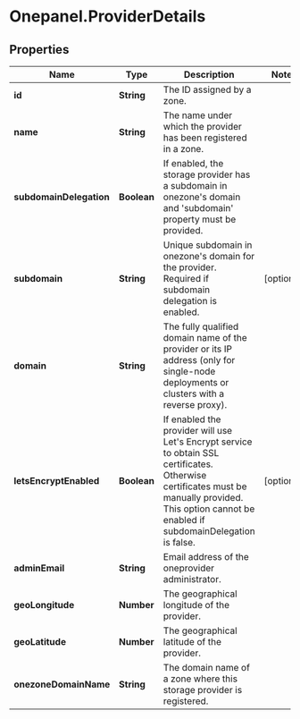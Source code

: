 # Onepanel.ProviderDetails

## Properties
Name | Type | Description | Notes
------------ | ------------- | ------------- | -------------
**id** | **String** | The ID assigned by a zone. | 
**name** | **String** | The name under which the provider has been registered in a zone. | 
**subdomainDelegation** | **Boolean** | If enabled, the storage provider has a subdomain in onezone&#39;s domain and &#39;subdomain&#39; property must be provided.  | 
**subdomain** | **String** | Unique subdomain in onezone&#39;s domain for the provider. Required if subdomain delegation is enabled.  | [optional] 
**domain** | **String** | The fully qualified domain name of the provider or its IP address (only for single-node deployments or clusters with a reverse proxy).  | 
**letsEncryptEnabled** | **Boolean** | If enabled the provider will use Let&#39;s Encrypt service to obtain SSL certificates. Otherwise certificates must be manually provided. This option cannot be enabled if subdomainDelegation is false.  | [optional] 
**adminEmail** | **String** | Email address of the oneprovider administrator. | 
**geoLongitude** | **Number** | The geographical longitude of the provider. | 
**geoLatitude** | **Number** | The geographical latitude of the provider. | 
**onezoneDomainName** | **String** | The domain name of a zone where this storage provider is registered. | 


